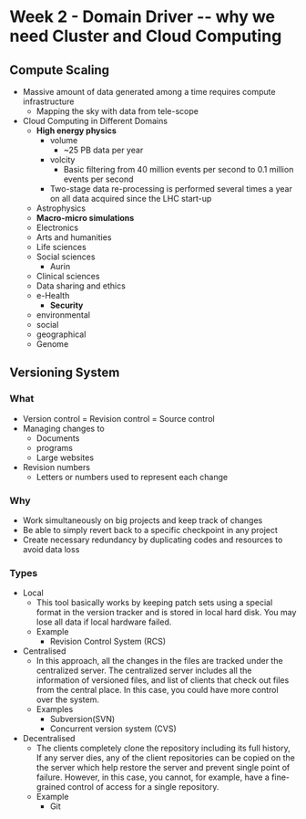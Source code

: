 # Week 2 - Domain Driver --  why we need Cluster and Cloud Computing

## Compute Scaling

- Massive amount of data generated among a time requires compute infrastructure
  - Mapping the sky with data from tele-scope
- Cloud Computing in Different Domains
  - **High energy physics**
    - volume
      - ~25 PB data per year
    - volcity
      - Basic filtering from 40 million events per second to 0.1 million events per second
    - Two-stage data re-processing is performed several times a year on all data acquired since the LHC start-up
  - Astrophysics
  - **Macro-micro simulations**
  - Electronics
  - Arts and humanities
  - Life sciences
  - Social sciences
    - Aurin
  - Clinical sciences
  - Data sharing and ethics
  - e-Health
    - **Security**
  - environmental
  - social
  - geographical
  - Genome



## Versioning System

### What

- Version control = Revision control = Source control
- Managing changes to
  - Documents
  - programs
  - Large websites
- Revision numbers
  - Letters or numbers used to represent each change



### Why

- Work simultaneously on big projects and keep track of changes
- Be able to simply revert back to a specific checkpoint in any project
- Create necessary redundancy by duplicating codes and resources to avoid data loss



### Types

- Local
  - This tool basically works by keeping patch sets using a special format in the version tracker and is stored in local hard disk. You may lose all data if local hardware failed.
  - Example
    - Revision Control System (RCS)
- Centralised
  - In this approach, all the changes in the files are tracked under the centralized server. The centralized server includes all the information of versioned files, and list of clients that check out files from the central place. In this case, you could have more control over the system.
  - Examples
    - Subversion(SVN)
    - Concurrent version system (CVS)
- Decentralised
  - The clients completely clone the repository including its full history, If any server dies, any of the client repositories can be copied on the the server which help restore the server and prevent single point of failure. However, in this case, you cannot, for example, have a fine-grained control of access for a single repository.
  - Example
    - Git